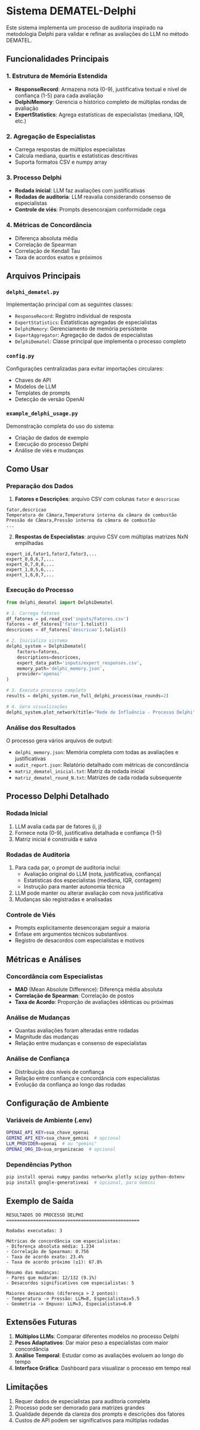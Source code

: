 # Sistema DEMATEL-Delphi

Este sistema implementa um processo de auditoria inspirado na metodologia Delphi para validar e refinar as avaliações do LLM no método DEMATEL.

## Funcionalidades Principais

### 1. Estrutura de Memória Estendida
- **ResponseRecord**: Armazena nota (0-9), justificativa textual e nível de confiança (1-5) para cada avaliação
- **DelphiMemory**: Gerencia o histórico completo de múltiplas rondas de avaliação
- **ExpertStatistics**: Agrega estatísticas de especialistas (mediana, IQR, etc.)

### 2. Agregação de Especialistas
- Carrega respostas de múltiplos especialistas
- Calcula mediana, quartis e estatísticas descritivas
- Suporta formatos CSV e numpy array

### 3. Processo Delphi
- **Rodada inicial**: LLM faz avaliações com justificativas
- **Rodadas de auditoria**: LLM reavalia considerando consenso de especialistas
- **Controle de viés**: Prompts desencorajam conformidade cega

### 4. Métricas de Concordância
- Diferença absoluta média
- Correlação de Spearman
- Correlação de Kendall Tau
- Taxa de acordos exatos e próximos

## Arquivos Principais

### `delphi_dematel.py`
Implementação principal com as seguintes classes:
- `ResponseRecord`: Registro individual de resposta
- `ExpertStatistics`: Estatísticas agregadas de especialistas
- `DelphiMemory`: Gerenciamento de memória persistente
- `ExpertAggregator`: Agregação de dados de especialistas
- `DelphiDematel`: Classe principal que implementa o processo completo

### `config.py`
Configurações centralizadas para evitar importações circulares:
- Chaves de API
- Modelos de LLM
- Templates de prompts
- Detecção de versão OpenAI

### `example_delphi_usage.py`
Demonstração completa do uso do sistema:
- Criação de dados de exemplo
- Execução do processo Delphi
- Análise de viés e mudanças

## Como Usar

### Preparação dos Dados

1. **Fatores e Descrições**: arquivo CSV com colunas `fator` e `descricao`
```csv
fator,descricao
Temperatura de Câmara,Temperatura interna da câmara de combustão
Pressão de Câmara,Pressão interna da câmara de combustão
...
```

2. **Respostas de Especialistas**: arquivo CSV com múltiplas matrizes NxN empilhadas
```csv
expert_id,fator1,fator2,fator3,...
expert_0,0,6,7,...
expert_0,7,0,8,...
expert_1,0,5,6,...
expert_1,6,0,7,...
```

### Execução do Processo

```python
from delphi_dematel import DelphiDematel

# 1. Carrega fatores
df_fatores = pd.read_csv('inputs/Fatores.csv')
fatores = df_fatores['fator'].tolist()
descricoes = df_fatores['descricao'].tolist()

# 2. Inicializa sistema
delphi_system = DelphiDematel(
    factors=fatores,
    descriptions=descricoes,
    expert_data_path='inputs/expert_responses.csv',
    memory_path='delphi_memory.json',
    provider='openai'
)

# 3. Executa processo completo
results = delphi_system.run_full_delphi_process(max_rounds=2)

# 4. Gera visualizações
delphi_system.plot_network(title="Rede de Influência - Processo Delphi")
```

### Análise dos Resultados

O processo gera vários arquivos de output:
- `delphi_memory.json`: Memória completa com todas as avaliações e justificativas
- `audit_report.json`: Relatório detalhado com métricas de concordância
- `matriz_dematel_inicial.txt`: Matriz da rodada inicial
- `matriz_dematel_round_N.txt`: Matrizes de cada rodada subsequente

## Processo Delphi Detalhado

### Rodada Inicial
1. LLM avalia cada par de fatores (i, j)
2. Fornece nota (0-9), justificativa detalhada e confiança (1-5)
3. Matriz inicial é construída e salva

### Rodadas de Auditoria
1. Para cada par, o prompt de auditoria inclui:
   - Avaliação original do LLM (nota, justificativa, confiança)
   - Estatísticas dos especialistas (mediana, IQR, contagem)
   - Instrução para manter autonomia técnica
2. LLM pode manter ou alterar avaliação com nova justificativa
3. Mudanças são registradas e analisadas

### Controle de Viés
- Prompts explicitamente desencorajam seguir a maioria
- Enfase em argumentos técnicos substantivos
- Registro de desacordos com especialistas e motivos

## Métricas e Análises

### Concordância com Especialistas
- **MAD** (Mean Absolute Difference): Diferença média absoluta
- **Correlação de Spearman**: Correlação de postos
- **Taxa de Acordo**: Proporção de avaliações idênticas ou próximas

### Análise de Mudanças
- Quantas avaliações foram alteradas entre rodadas
- Magnitude das mudanças
- Relação entre mudanças e consenso de especialistas

### Análise de Confiança
- Distribuição dos níveis de confiança
- Relação entre confiança e concordância com especialistas
- Evolução da confiança ao longo das rodadas

## Configuração de Ambiente

### Variáveis de Ambiente (.env)
```bash
OPENAI_API_KEY=sua_chave_openai
GEMINI_API_KEY=sua_chave_gemini  # opcional
LLM_PROVIDER=openai  # ou "gemini"
OPENAI_ORG_ID=sua_organizacao  # opcional
```

### Dependências Python
```bash
pip install openai numpy pandas networkx plotly scipy python-dotenv
pip install google-generativeai  # opcional, para Gemini
```

## Exemplo de Saída

```
RESULTADOS DO PROCESSO DELPHI
==================================================

Rodadas executadas: 3

Métricas de concordância com especialistas:
- Diferença absoluta média: 1.234
- Correlação de Spearman: 0.756
- Taxa de acordo exato: 23.4%
- Taxa de acordo próximo (±1): 67.8%

Resumo das mudanças:
- Pares que mudaram: 12/132 (9.1%)
- Desacordos significativos com especialistas: 5

Maiores desacordos (diferença > 2 pontos):
- Temperatura -> Pressão: LLM=8, Especialistas=5.5
- Geometria -> Empuxo: LLM=3, Especialistas=6.0
```

## Extensões Futuras

1. **Múltiplos LLMs**: Comparar diferentes modelos no processo Delphi
2. **Pesos Adaptativos**: Dar maior peso a especialistas com maior concordância
3. **Análise Temporal**: Estudar como as avaliações evoluem ao longo do tempo
4. **Interface Gráfica**: Dashboard para visualizar o processo em tempo real

## Limitações

1. Requer dados de especialistas para auditoria completa
2. Processo pode ser demorado para matrizes grandes
3. Qualidade depende da clareza dos prompts e descrições dos fatores
4. Custos de API podem ser significativos para múltiplas rodadas